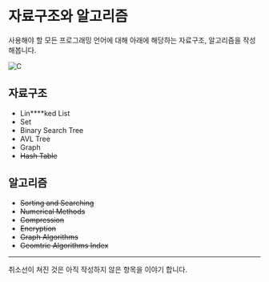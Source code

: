 # 자료구조와 알고리즘
사용해야 할 모든 프로그래밍 언어에 대해 아래에 해당하는 자료구조, 알고리즘을 작성해봅니다.

![C](https://img.shields.io/badge/c-%2300599C.svg?style=for-the-badge&logo=c&logoColor=white)

## 자료구조
* Lin****ked List
* Set
* Binary Search Tree
* AVL Tree
* Graph
* ~~Hash Table~~
## 알고리즘
* ~~Sorting and Searching~~
* ~~Numerical Methods~~
* ~~Compression~~
* ~~Encryption~~
* ~~Graph Algorithms~~
* ~~Geomtric Algorithms Index~~
-----
취소선이 쳐진 것은 아직 작성하지 않은 항목을 이야기 합니다.

